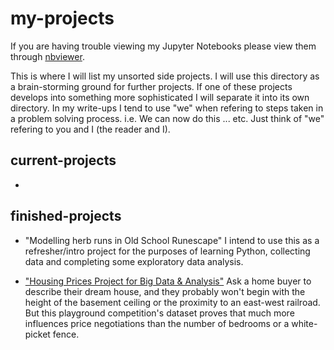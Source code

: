# my-projects
If you are having trouble viewing my Jupyter Notebooks please view them through [nbviewer](https://nbviewer.jupyter.org/).

This is where I will list my unsorted side projects. 
I will use this directory as a brain-storming ground for further projects.
If one of these projects develops into something more sophisticated I will separate it into its own directory.
In my write-ups I tend to use "we" when refering to steps taken in a problem solving process.
i.e. We can now do this ... etc. Just think of "we" refering to you and I (the reader and I).

## current-projects
-

## finished-projects
- "Modelling herb runs in Old School Runescape" 
I intend to use this as a refresher/intro project for the purposes of learning Python, collecting data and completing some exploratory data analysis.

- ["Housing Prices Project for Big Data & Analysis"](https://www.kaggle.com/c/house-prices-advanced-regression-techniques)
Ask a home buyer to describe their dream house, and they probably won't begin with the height of the basement ceiling or the proximity to an east-west railroad. But this playground competition's dataset proves that much more influences price negotiations than the number of bedrooms or a white-picket fence.
